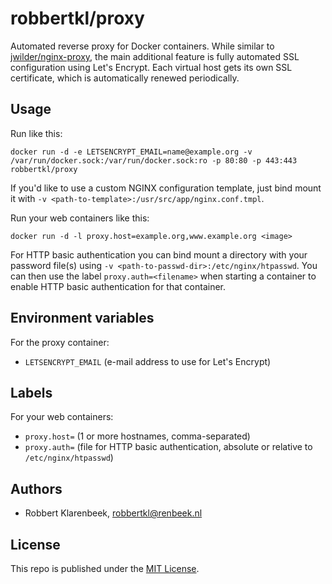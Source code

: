 # robbertkl/proxy

Automated reverse proxy for Docker containers. While similar to [jwilder/nginx-proxy](https://github.com/jwilder/nginx-proxy), the main additional feature is fully automated SSL configuration using Let's Encrypt. Each virtual host gets its own SSL certificate, which is automatically renewed periodically.

## Usage

Run like this:

```
docker run -d -e LETSENCRYPT_EMAIL=name@example.org -v /var/run/docker.sock:/var/run/docker.sock:ro -p 80:80 -p 443:443 robbertkl/proxy
```

If you'd like to use a custom NGINX configuration template, just bind mount it with `-v <path-to-template>:/usr/src/app/nginx.conf.tmpl`.

Run your web containers like this:

```
docker run -d -l proxy.host=example.org,www.example.org <image>
```

For HTTP basic authentication you can bind mount a directory with your password file(s) using `-v <path-to-passwd-dir>:/etc/nginx/htpasswd`. You can then use the label `proxy.auth=<filename>` when starting a container to enable HTTP basic authentication for that container.

## Environment variables

For the proxy container:

* `LETSENCRYPT_EMAIL` (e-mail address to use for Let's Encrypt)

## Labels

For your web containers:

* `proxy.host=` (1 or more hostnames, comma-separated)
* `proxy.auth=` (file for HTTP basic authentication, absolute or relative to `/etc/nginx/htpasswd`)

## Authors

* Robbert Klarenbeek, <robbertkl@renbeek.nl>

## License

This repo is published under the [MIT License](http://www.opensource.org/licenses/mit-license.php).

